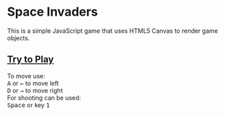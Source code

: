 # Space Invaders
This is a simple JavaScript game that uses HTML5 Canvas to render game objects.
## [Try to Play](https://andreyzaklitskiy.github.io/retroGame/)
To move use:  
<kbd>A</kbd> or <kbd>←</kbd> to move left  
<kbd>D</kbd> or <kbd>→</kbd> to move right  
For shooting can be used:  
<kbd>Space</kbd> or key <kbd>1</kbd>  


